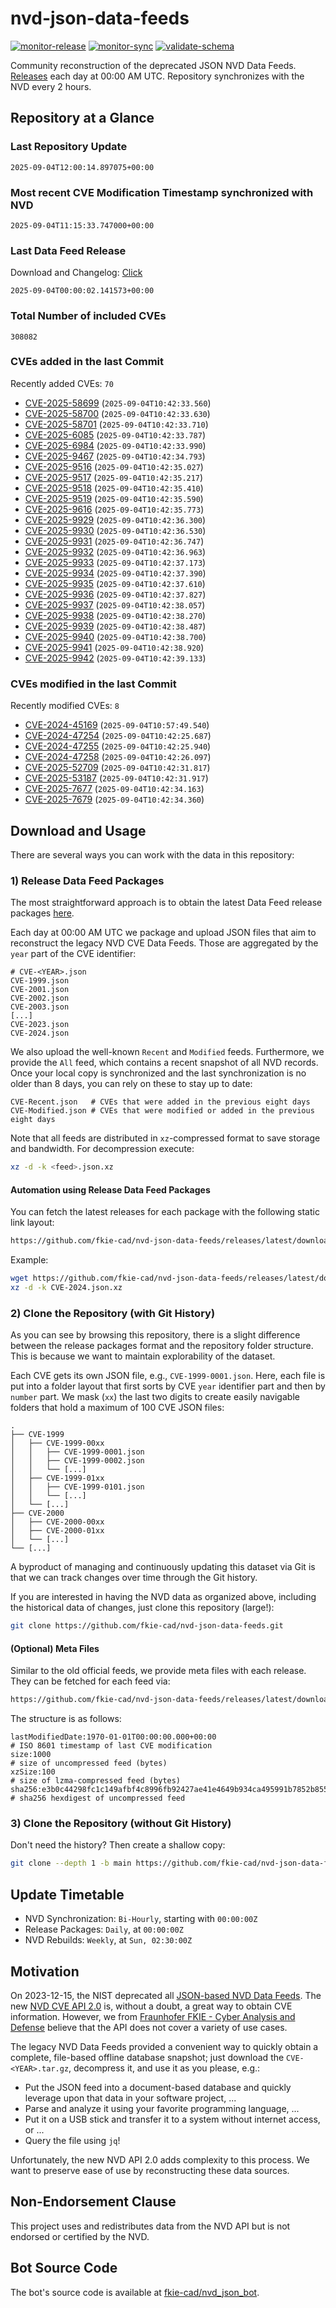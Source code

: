 # nvd-json-data-feeds

[![monitor-release](https://github.com/fkie-cad/nvd-json-data-feeds/actions/workflows/monitor_release.yml/badge.svg)](https://github.com/fkie-cad/nvd-json-data-feeds/actions/workflows/monitor_release.yml)
[![monitor-sync](https://github.com/fkie-cad/nvd-json-data-feeds/actions/workflows/monitor_sync.yml/badge.svg)](https://github.com/fkie-cad/nvd-json-data-feeds/actions/workflows/monitor_sync.yml)
[![validate-schema](https://github.com/fkie-cad/nvd-json-data-feeds/actions/workflows/validate_schema.yml/badge.svg)](https://github.com/fkie-cad/nvd-json-data-feeds/actions/workflows/validate_schema.yml)

Community reconstruction of the deprecated JSON NVD Data Feeds.
[Releases](https://github.com/fkie-cad/nvd-json-data-feeds/releases/latest) each day at 00:00 AM UTC.
Repository synchronizes with the NVD every 2 hours.

## Repository at a Glance

### Last Repository Update

```plain
2025-09-04T12:00:14.897075+00:00
```

### Most recent CVE Modification Timestamp synchronized with NVD

```plain
2025-09-04T11:15:33.747000+00:00
```

### Last Data Feed Release

Download and Changelog: [Click](https://github.com/fkie-cad/nvd-json-data-feeds/releases/latest)

```plain
2025-09-04T00:00:02.141573+00:00
```

### Total Number of included CVEs

```plain
308082
```

### CVEs added in the last Commit

Recently added CVEs: `70`

- [CVE-2025-58699](CVE-2025/CVE-2025-586xx/CVE-2025-58699.json) (`2025-09-04T10:42:33.560`)
- [CVE-2025-58700](CVE-2025/CVE-2025-587xx/CVE-2025-58700.json) (`2025-09-04T10:42:33.630`)
- [CVE-2025-58701](CVE-2025/CVE-2025-587xx/CVE-2025-58701.json) (`2025-09-04T10:42:33.710`)
- [CVE-2025-6085](CVE-2025/CVE-2025-60xx/CVE-2025-6085.json) (`2025-09-04T10:42:33.787`)
- [CVE-2025-6984](CVE-2025/CVE-2025-69xx/CVE-2025-6984.json) (`2025-09-04T10:42:33.990`)
- [CVE-2025-9467](CVE-2025/CVE-2025-94xx/CVE-2025-9467.json) (`2025-09-04T10:42:34.793`)
- [CVE-2025-9516](CVE-2025/CVE-2025-95xx/CVE-2025-9516.json) (`2025-09-04T10:42:35.027`)
- [CVE-2025-9517](CVE-2025/CVE-2025-95xx/CVE-2025-9517.json) (`2025-09-04T10:42:35.217`)
- [CVE-2025-9518](CVE-2025/CVE-2025-95xx/CVE-2025-9518.json) (`2025-09-04T10:42:35.410`)
- [CVE-2025-9519](CVE-2025/CVE-2025-95xx/CVE-2025-9519.json) (`2025-09-04T10:42:35.590`)
- [CVE-2025-9616](CVE-2025/CVE-2025-96xx/CVE-2025-9616.json) (`2025-09-04T10:42:35.773`)
- [CVE-2025-9929](CVE-2025/CVE-2025-99xx/CVE-2025-9929.json) (`2025-09-04T10:42:36.300`)
- [CVE-2025-9930](CVE-2025/CVE-2025-99xx/CVE-2025-9930.json) (`2025-09-04T10:42:36.530`)
- [CVE-2025-9931](CVE-2025/CVE-2025-99xx/CVE-2025-9931.json) (`2025-09-04T10:42:36.747`)
- [CVE-2025-9932](CVE-2025/CVE-2025-99xx/CVE-2025-9932.json) (`2025-09-04T10:42:36.963`)
- [CVE-2025-9933](CVE-2025/CVE-2025-99xx/CVE-2025-9933.json) (`2025-09-04T10:42:37.173`)
- [CVE-2025-9934](CVE-2025/CVE-2025-99xx/CVE-2025-9934.json) (`2025-09-04T10:42:37.390`)
- [CVE-2025-9935](CVE-2025/CVE-2025-99xx/CVE-2025-9935.json) (`2025-09-04T10:42:37.610`)
- [CVE-2025-9936](CVE-2025/CVE-2025-99xx/CVE-2025-9936.json) (`2025-09-04T10:42:37.827`)
- [CVE-2025-9937](CVE-2025/CVE-2025-99xx/CVE-2025-9937.json) (`2025-09-04T10:42:38.057`)
- [CVE-2025-9938](CVE-2025/CVE-2025-99xx/CVE-2025-9938.json) (`2025-09-04T10:42:38.270`)
- [CVE-2025-9939](CVE-2025/CVE-2025-99xx/CVE-2025-9939.json) (`2025-09-04T10:42:38.487`)
- [CVE-2025-9940](CVE-2025/CVE-2025-99xx/CVE-2025-9940.json) (`2025-09-04T10:42:38.700`)
- [CVE-2025-9941](CVE-2025/CVE-2025-99xx/CVE-2025-9941.json) (`2025-09-04T10:42:38.920`)
- [CVE-2025-9942](CVE-2025/CVE-2025-99xx/CVE-2025-9942.json) (`2025-09-04T10:42:39.133`)


### CVEs modified in the last Commit

Recently modified CVEs: `8`

- [CVE-2024-45169](CVE-2024/CVE-2024-451xx/CVE-2024-45169.json) (`2025-09-04T10:57:49.540`)
- [CVE-2024-47254](CVE-2024/CVE-2024-472xx/CVE-2024-47254.json) (`2025-09-04T10:42:25.687`)
- [CVE-2024-47255](CVE-2024/CVE-2024-472xx/CVE-2024-47255.json) (`2025-09-04T10:42:25.940`)
- [CVE-2024-47258](CVE-2024/CVE-2024-472xx/CVE-2024-47258.json) (`2025-09-04T10:42:26.097`)
- [CVE-2025-52709](CVE-2025/CVE-2025-527xx/CVE-2025-52709.json) (`2025-09-04T10:42:31.817`)
- [CVE-2025-53187](CVE-2025/CVE-2025-531xx/CVE-2025-53187.json) (`2025-09-04T10:42:31.917`)
- [CVE-2025-7677](CVE-2025/CVE-2025-76xx/CVE-2025-7677.json) (`2025-09-04T10:42:34.163`)
- [CVE-2025-7679](CVE-2025/CVE-2025-76xx/CVE-2025-7679.json) (`2025-09-04T10:42:34.360`)


## Download and Usage

There are several ways you can work with the data in this repository:

### 1) Release Data Feed Packages

The most straightforward approach is to obtain the latest Data Feed release packages [here](https://github.com/fkie-cad/nvd-json-data-feeds/releases/latest).

Each day at 00:00 AM UTC we package and upload JSON files that aim to reconstruct the legacy NVD CVE Data Feeds.
Those are aggregated by the `year` part of the CVE identifier:

```
# CVE-<YEAR>.json
CVE-1999.json
CVE-2001.json
CVE-2002.json
CVE-2003.json
[...]
CVE-2023.json
CVE-2024.json
```

We also upload the well-known `Recent` and `Modified` feeds.
Furthermore, we provide the `All` feed, which contains a recent snapshot of all NVD records.
Once your local copy is synchronized and the last synchronization is no older than 8 days, you can rely on these to stay up to date:

```plain
CVE-Recent.json   # CVEs that were added in the previous eight days
CVE-Modified.json # CVEs that were modified or added in the previous eight days
```

Note that all feeds are distributed in `xz`-compressed format to save storage and bandwidth.
For decompression execute:

```sh
xz -d -k <feed>.json.xz
```

#### Automation using Release Data Feed Packages

You can fetch the latest releases for each package with the following static link layout:

```sh
https://github.com/fkie-cad/nvd-json-data-feeds/releases/latest/download/CVE-<YEAR>.json.xz
```

Example:

```sh
wget https://github.com/fkie-cad/nvd-json-data-feeds/releases/latest/download/CVE-2024.json.xz
xz -d -k CVE-2024.json.xz
```

### 2) Clone the Repository (with Git History)

As you can see by browsing this repository, there is a slight difference between the release packages format and the repository folder structure.
This is because we want to maintain explorability of the dataset.

Each CVE gets its own JSON file, e.g., `CVE-1999-0001.json`.
Here, each file is put into a folder layout that first sorts by CVE `year` identifier part and then by `number` part.
We mask (`xx`) the last two digits to create easily navigable folders that hold a maximum of 100 CVE JSON files:

```plain
.
├── CVE-1999
│   ├── CVE-1999-00xx
│   │   ├── CVE-1999-0001.json
│   │   ├── CVE-1999-0002.json
│   │   └── [...]
│   ├── CVE-1999-01xx
│   │   ├── CVE-1999-0101.json
│   │   └── [...]
│   └── [...]
├── CVE-2000
│   ├── CVE-2000-00xx
│   ├── CVE-2000-01xx
│   └── [...]
└── [...]
```

A byproduct of managing and continuously updating this dataset via Git is that we can track changes over time through the Git history.

If you are interested in having the NVD data as organized above, including the historical data of changes, just clone this repository (large!):

```sh
git clone https://github.com/fkie-cad/nvd-json-data-feeds.git
```

#### (Optional) Meta Files

Similar to the old official feeds, we provide meta files with each release. They can be fetched for each feed via:

```sh
https://github.com/fkie-cad/nvd-json-data-feeds/releases/latest/download/CVE-<YEAR>.meta
```

The structure is as follows:

```plain
lastModifiedDate:1970-01-01T00:00:00.000+00:00                          # ISO 8601 timestamp of last CVE modification
size:1000                                                               # size of uncompressed feed (bytes)
xzSize:100                                                              # size of lzma-compressed feed (bytes)
sha256:e3b0c44298fc1c149afbf4c8996fb92427ae41e4649b934ca495991b7852b855 # sha256 hexdigest of uncompressed feed
```

### 3) Clone the Repository (without Git History)

Don't need the history? Then create a shallow copy:

```sh
git clone --depth 1 -b main https://github.com/fkie-cad/nvd-json-data-feeds.git
```


## Update Timetable

* NVD Synchronization: `Bi-Hourly`, starting with `00:00:00Z`
* Release Packages: `Daily`, at `00:00:00Z`
* NVD Rebuilds: `Weekly`, at `Sun, 02:30:00Z`


## Motivation

On 2023-12-15, the NIST deprecated all [JSON-based NVD Data Feeds](https://nvd.nist.gov/vuln/data-feeds#divRetirementBanner-1).
The new [NVD CVE API 2.0](https://nvd.nist.gov/developers/vulnerabilities) is, without a doubt, a great way to obtain CVE information.
However, we from [Fraunhofer FKIE - Cyber Analysis and Defense](https://www.fkie.fraunhofer.de/en/departments/cad.html) believe that the API does not cover a variety of use cases.

The legacy NVD Data Feeds provided a convenient way to quickly obtain a complete, file-based offline database snapshot; just download the `CVE-<YEAR>.tar.gz`, decompress it, and use it as you please, e.g.:

- Put the JSON feed into a document-based database and quickly leverage upon that data in your software project, ...
- Parse and analyze it using your favorite programming language, ...
- Put it on a USB stick and transfer it to a system without internet access, or ...
- Query the file using `jq`!

Unfortunately, the new NVD API 2.0 adds complexity to this process.
We want to preserve ease of use by reconstructing these data sources.

## Non-Endorsement Clause

This project uses and redistributes data from the NVD API but is not endorsed or certified by the NVD.

## Bot Source Code

The bot's source code is available at [fkie-cad/nvd\_json\_bot](https://github.com/fkie-cad/nvd_json_bot).
